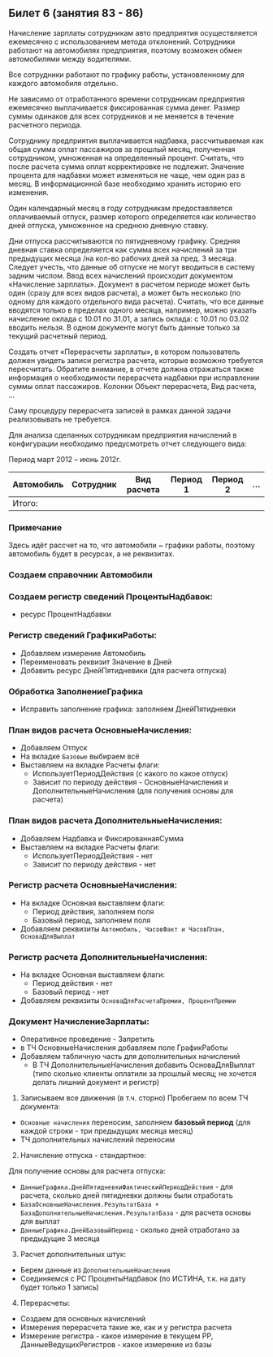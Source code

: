 ## Билет 6 (занятия 83 - 86)


Начисление зарплаты сотрудникам авто предприятия осуществляется ежемесячно с использованием метода отклонений. Сотрудники работают на автомобилях предприятия, поэтому возможен обмен автомобилями между водителями. 

Все сотрудники работают по графику работы, установленному для каждого автомобиля отдельно.

Не зависимо от отработанного времени сотрудникам предприятия ежемесячно выплачивается фиксированная сумма денег. Размер суммы одинаков для всех сотрудников и не меняется в течение расчетного периода.

Сотруднику предприятия выплачивается надбавка, рассчитываемая как общая сумма оплат пассажиров за прошлый месяц, полученная сотрудником, умноженная на определенный процент. Считать, что после расчета сумма оплат корректировке не подлежит. Значение процента для надбавки может изменяться не чаще, чем один раз в месяц. В информационной базе необходимо хранить историю его изменения. 

Один календарный месяц в году сотрудникам предоставляется оплачиваемый отпуск, размер которого определяется как количество дней отпуска, умноженное на среднюю дневную ставку.

Дни отпуска рассчитываются по пятидневному графику. Средняя дневная ставка определяется как сумма всех начислений за три предыдущих месяца /на кол-во рабочих дней за пред. 3 месяца. Следует учесть, что данные об отпуске не могут вводиться в систему задним числом. 
Ввод всех начислений происходит документом «Начисление зарплаты». Документ в расчетом периоде может быть один (сразу для всех видов расчета), а может быть несколько (по одному для каждого отдельного вида расчета). Считать, что все данные вводятся только в пределах одного месяца, например, можно указать начисление оклада с 10.01 по 31.01, а запись оклада: с 10.01 по 03.02 вводить нельзя. В одном документе могут быть данные только за текущий расчетный период.

Создать отчет «Перерасчеты зарплаты», в котором пользователь должен увидеть записи регистра расчета, которые возможно требуется пересчитать. Обратите внимание, в отчете должна отражаться также информация о необходимости перерасчета надбавки при исправлении суммы оплат пассажиров. Колонки Объект перерасчета, Вид расчета, …

Саму процедуру перерасчета записей в рамках данной задачи реализовывать не требуется.

Для анализа сделанных сотрудникам предприятия начислений в конфигурации необходимо предусмотреть отчет следующего вида:

Период март 2012 – июнь 2012г.

|Автомобиль |Сотрудник |Вид расчета |Период 1 |Период 2 |… |
|--------------|----------|------------|---------|---------|--|
|Итого:													   |


### Примечание

Здесь идёт рассчет на то, что автомобили ~ графики работы, поэтому автомобиль будет в ресурсах, а не реквизитах.



### Создаем справочник Автомобили


### Создаем регистр сведений ПроцентыНадбавок:
- ресурс ПроцентНадбавки


### Регистр сведений ГрафикиРаботы:
- Добавляем измерение Автомобиль
- Переименовать реквизит Значение в Дней
- Добавить ресурс ДнейПятидневики (для расчета отпуска) 

### Обработка ЗаполнениеГрафика
- Исправить заполнение графика: заполняем ДнейПятидневки

### План видов расчета ОсновныеНачисления:
- Добавляем Отпуск
- На вкладке `Базовые` выбираем всё
- Выставляем на вкладке Расчеты флаги:
	- ИспользуетПериодДействия (с какого по какое отпуск) 
	- Зависит по периоду действия - ОсновныеНачисления и ДополнительныеНачисления (для получения основы для расчета)

### План видов расчета ДополнительныеНачисления:
- Добавляем Надбавка и ФиксированнаяСумма
- Выставляем на вкладке Расчеты флаги:
	- ИспользуетПериодДействия - нет
	- Зависит по периоду действия - нет

### Регистр расчета ОсновныеНачисления:
- На вкладке Основная выставляем флаги:
	- Период действия, заполняем поля
	- Базовый период, заполняем поля
- Добавляем реквизиты `Автомобиль, ЧасовФакт и ЧасовПлан, ОсноваДляВыплат`

### Регистр расчета ДополнительныеНачисления:
- На вкладке Основная выставляем флаги:
	- Период действия - нет
	- Базовый период - нет
- Добавляем реквизиты `ОсноваДляРасчетаПремии, ПроцентПремии`

###  Документ НачислениеЗарплаты:
- Оперативное проведение - Запретить
- в ТЧ ОсновныеНачисления добавляем поле ГрафикРаботы
- Добавляем табличную часть для дополнительных начислений
	- В ТЧ ДополнительныеНачисления добавить ОсноваДляВыплат (типо сколько клиенты оплатили за прошлый месяц; не хочется делать лишний документ и регистр)


1. Записываем все движения (в т.ч. сторно)
Пробегаем по всем ТЧ документа:
- `Основные начисления` переносим, заполняем **базовый период** (для каждой строки - три предыдущих месяца месяц)
- ТЧ дополнительных начислений переносим

2. Начисление отпуска - стандартное:

Для получение основы для расчета отпуска:
- `ДанныеГрафика.ДнейПятидневкиФактическийПериодДействия` - для расчета, сколько дней пятидневки должны были отработать
- `БазаОсновныеНачисления.РезультатБаза + БазаДополнительныеНачисления.РезультатБаза` - для расчета основы для выплат
- `ДанныеГрафика.ДнейБазовыйПериод` - сколько дней отработано за предыдущие 3 месяца

3. Расчет дополнительных штук:
- Берем данные из `ДополнительныеНачисления`
- Соединяемся с РС ПроцентыНадбавок (по ИСТИНА, т.к. на дату будет только 1 запись)

4. Перерасчеты:
- Создаем для основных начислений
- Измерения перерасчета такие же, как и у регистра расчета
- Измерение регистра - какое измерение в текущем РР, ДанныеВедущихРегистров - какое измерение из базы
